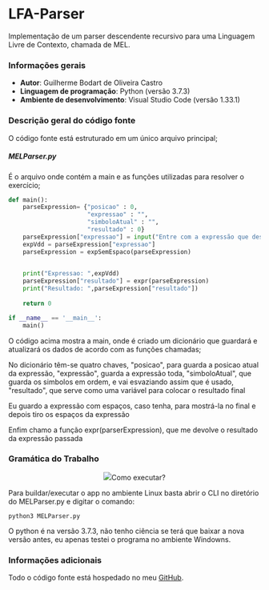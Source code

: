 # LFA-Parser
Implementação de um parser descendente recursivo para uma Linguagem Livre de Contexto, chamada de MEL.

### Informações gerais
- **Autor**: Guilherme Bodart de Oliveira Castro
- **Linguagem de programação**: Python (versão 3.7.3)
- **Ambiente de desenvolvimento**: Visual Studio Code (versão 1.33.1)

### Descrição geral do código fonte
O código fonte está estruturado em um único arquivo principal;

##### MELParser.py
É o arquivo onde contém a main e as funções utilizadas para resolver o exercício;

```python
def main():
    parseExpression= {"posicao" : 0,
                      "expressao" : "",
                      "simboloAtual" : "",
                      "resultado" : 0}
    parseExpression["expressao"] = input("Entre com a expressão que deseja: ")
    expVdd = parseExpression["expressao"]   
    parseExpression = expSemEspaco(parseExpression)
    

    print("Expressao: ",expVdd)
    parseExpression["resultado"] = expr(parseExpression)
    print("Resultado: ",parseExpression["resultado"])
    
    return 0

if __name__ == '__main__':
    main()
```

<p> O código acima mostra a main, onde é criado um dicionário que guardará e atualizará os dados de acordo com as funções chamadas;<p>
<p> No dicionário têm-se quatro chaves, "posicao", para guarda a posicao atual da expressão, "expressão", guarda a expressão toda, "simboloAtual", que guarda os simbolos em ordem, e vai esvaziando assim que é usado, "resultado", que serve como uma variável para colocar o resultado final</p>
<p> Eu guardo a expressão com espaços, caso tenha, para mostrá-la no final e depois tiro os espaços da expressão</p>
<p> Enfim chamo a função expr(parserExpression), que me devolve o resultado da expressão passada</p>



<h3>Gramática do Trabalho</h3>
<p align="center">
  <img src="https://github.com/Guilherme-Bodart/LFA-Parser/blob/master/imagens/Regra%20de%20produ%C3%A7%C3%A3o%20da%20gram%C3%A1tica%20MEL.png?raw=true>
</p>


### Como executar?
Para buildar/executar o app no ambiente Linux basta abrir o CLI no diretório do MELParser.py e digitar o comando:
    
    python3 MELParser.py 
    
O python é na versão 3.7.3, não tenho ciência se terá que baixar a nova versão antes, eu apenas testei o programa no ambiente Windowns.

   
    
### Informações adicionais
Todo o código fonte está hospedado no meu [GitHub](https://github.com/Guilherme-Bodart/LFA-Parser).
